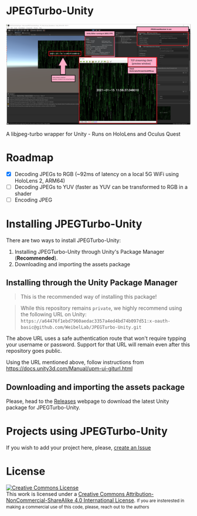 # JPEGTurbo-Unity
![Example of JPEGTurbo-Unity running on the editor](screenshot.png)

A libjpeg-turbo wrapper for Unity - Runs on HoloLens and Oculus Quest


# Roadmap

- [x] Decoding JPEGs to RGB (~92ms of latency on a local 5G WiFi using HoloLens 2, ARM64)
- [ ] Decoding JPEGs to YUV (faster as YUV can be transformed to RGB in a shader
- [ ] Encoding JPEG

# Installing JPEGTurbo-Unity

There are two ways to install JPEGTurbo-Unity:
 
 1. Installing JPEGTurbo-Unity through Unity's Package Manager (**Recommended**).
 2. Downloading and importing the assets package

## Installing through the Unity Package Manager

> This is the recommended way of installing this package!

> While this repository remains `private`, we highly recommend using the following URL on Unity:
`https://a64476f1ebd7960aedac3357a4ed4bd74b097d51:x-oauth-basic@github.com/WeibelLab/JPEGTurbo-Unity.git`

The above URL uses a safe authentication route that won't require typping your username or password. Support for that URL will remain even after this repository goes public.

Using the URL mentioned above, follow instructions from https://docs.unity3d.com/Manual/upm-ui-giturl.html


## Downloading and importing the assets package
Please, head to the [Releases](https://github.com/WeibelLab/JPEGTurbo-Unity/releases) webpage to download the latest Unity package for JPEGTurbo-Unity.

# Projects using JPEGTurbo-Unity
If you wish to add your project here, please, [create an Issue](https://github.com/WeibelLab/JPEGTurbo-Unity/issues)

# License
<a rel="license" href="http://creativecommons.org/licenses/by-nc-sa/4.0/"><img alt="Creative Commons License" style="border-width:0" src="https://i.creativecommons.org/l/by-nc-sa/4.0/88x31.png" /></a><br />This work is licensed under a <a rel="license" href="http://creativecommons.org/licenses/by-nc-sa/4.0/">Creative Commons Attribution-NonCommercial-ShareAlike 4.0 International License</a>.
<small>If you are insterested in making a commercial use of this code, please, reach out to the authors</small>
